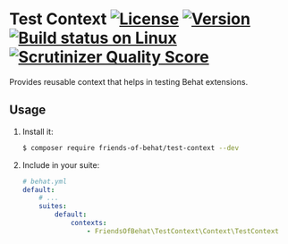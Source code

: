 # Test Context [![License](https://img.shields.io/packagist/l/friends-of-behat/test-context.svg)](https://packagist.org/packages/friends-of-behat/test-context) [![Version](https://img.shields.io/packagist/v/friends-of-behat/test-context.svg)](https://packagist.org/packages/friends-of-behat/test-context) [![Build status on Linux](https://img.shields.io/travis/FriendsOfBehat/TestContext/master.svg)](http://travis-ci.org/FriendsOfBehat/TestContext) [![Scrutinizer Quality Score](https://img.shields.io/scrutinizer/g/FriendsOfBehat/TestContext.svg)](https://scrutinizer-ci.com/g/FriendsOfBehat/TestContext/)

Provides reusable context that helps in testing Behat extensions.

## Usage

1. Install it:

    ```bash
    $ composer require friends-of-behat/test-context --dev
    ```

2. Include in your suite:
    
    ```yaml
    # behat.yml
    default:
        # ...
        suites:
            default:
                contexts:
                    - FriendsOfBehat\TestContext\Context\TestContext
    ```
